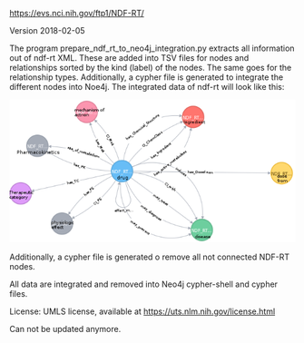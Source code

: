 https://evs.nci.nih.gov/ftp1/NDF-RT/

Version 2018-02-05

The program prepare_ndf_rt_to_neo4j_integration.py extracts all information out of ndf-rt XML. These are added into TSV files for nodes and relationships sorted by the kind (label) of the nodes. The same goes for the relationship types. Additionally, a cypher file is generated to integrate the different nodes into Noe4j. The integrated data of ndf-rt will look like this:

![er_diagram](ndf-rt.png)

Additionally, a cypher file is generated o remove all not connected NDF-RT nodes.


All data are integrated and removed into Neo4j cypher-shell and cypher files.

License: UMLS license, available at https://uts.nlm.nih.gov/license.html

Can not be updated anymore.

